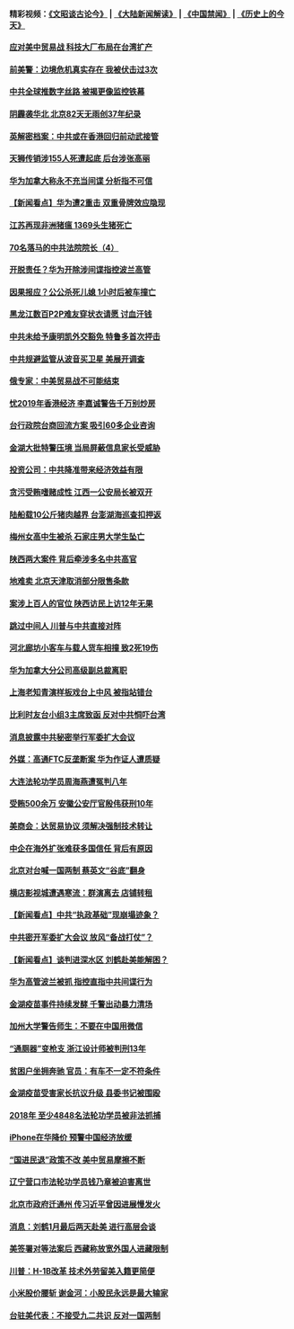 #### 精彩视频：[《文昭谈古论今》](https://github.com/gfw-breaker/wenzhao/blob/master/README.md?t=01130030) | [《大陆新闻解读》](https://github.com/gfw-breaker/ntdtv-comedy/blob/master/README.md?t=01130030) | [《中国禁闻》](https://github.com/gfw-breaker/ntdtv-news/blob/master/README.md?t=01130030) | [《历史上的今天》](https://github.com/gfw-breaker/today-in-history/blob/master/README.md?t=01130030) 

#### [应对美中贸易战 科技大厂布局在台湾扩产](../pages/nsc413/n10971277.md?t=01130030) 

#### [前美警：边境危机真实存在 我被伏击过3次](../pages/nsc413/n10971325.md?t=01130030) 

#### [中共全球推数字丝路 被揭更像监控铁幕](../pages/nsc413/n10971263.md?t=01130030) 

#### [阴霾袭华北 北京82天无雨创37年纪录](../pages/nsc413/n10971241.md?t=01130030) 

#### [英解密档案：中共或在香港回归前动武接管](../pages/nsc413/n10971281.md?t=01130030) 

#### [天狮传销涉155人死遭起底 后台涉张高丽](../pages/nsc413/n10971185.md?t=01130030) 

#### [华为加拿大称永不充当间谍 分析指不可信](../pages/nsc413/n10971173.md?t=01130030) 

#### [【新闻看点】华为遭2重击 双重骨牌效应隐现](../pages/nsc413/n10971234.md?t=01130030) 

#### [江苏再现非洲猪瘟 1369头生猪死亡](../pages/nsc413/n10971147.md?t=01130030) 

#### [70名落马的中共法院院长（4）](../pages/nsc413/n10951431.md?t=01130030) 

#### [开脱责任？华为开除涉间谍指控波兰高管](../pages/nsc413/n10970894.md?t=01130030) 

#### [因果报应？公公杀死儿媳 1小时后被车撞亡](../pages/nsc413/n10971072.md?t=01130030) 

#### [黑龙江数百P2P难友穿状衣请愿 讨血汗钱](../pages/nsc413/n10971020.md?t=01130030) 

#### [中共未给予康明凯外交豁免 特鲁多首次抨击](../pages/nsc413/n10970976.md?t=01130030) 

#### [中共规避监管从波音买卫星 美展开调查](../pages/nsc413/n10970960.md?t=01130030) 

#### [俄专家：中美贸易战不可能结束](../pages/nsc413/n10970884.md?t=01130030) 

#### [忧2019年香港经济 李嘉诚警告千万别炒房](../pages/nsc413/n10970868.md?t=01130030) 


#### [台行政院台商回流方案 吸引60多企业咨询](../pages/nsc413/n10970834.md?t=01130030) 

#### [金湖大批特警压境 当局屏蔽信息家长受威胁](../pages/nsc413/n10970369.md?t=01130030) 

#### [投资公司：中共降准带来经济效益有限](../pages/nsc413/n10970083.md?t=01130030) 

#### [贪污受贿嗜赌成性 江西一公安局长被双开](../pages/nsc413/n10970350.md?t=01130030) 

#### [陆船载10公斤猪肉越界 台澎湖海巡查扣押返](../pages/nsc413/n10970311.md?t=01130030) 

#### [梅州女高中生被杀 石家庄男大学生坠亡](../pages/nsc413/n10970258.md?t=01130030) 

#### [陕西两大案件 背后牵涉多名中共高官](../pages/nsc413/n10970216.md?t=01130030) 

#### [地难卖 北京天津取消部分限售条款](../pages/nsc413/n10969773.md?t=01130030) 

#### [案涉上百人的官位 陕西访民上访12年无果](../pages/nsc413/n10962577.md?t=01130030) 

#### [跳过中间人 川普与中共直接对阵](../pages/nsc413/n10961332.md?t=01130030) 

#### [河北廊坊小客车与载人货车相撞 致2死19伤](../pages/nsc413/n10969830.md?t=01130030) 

#### [华为加拿大分公司高级副总裁离职](../pages/nsc413/n10969911.md?t=01130030) 

#### [上海老知青演样板戏台上中风 被指站错台](../pages/nsc413/n10969718.md?t=01130030) 

#### [比利时友台小组3主席致函 反对中共恫吓台湾](../pages/nsc413/n10969787.md?t=01130030) 

#### [消息披露中共秘密举行军委扩大会议](../pages/nsc413/n10968368.md?t=01130030) 

#### [外媒：高通FTC反垄断案 华为作证人遭质疑](../pages/nsc413/n10969482.md?t=01130030) 

#### [大连法轮功学员周海燕遭冤判八年](../pages/nsc413/n10966805.md?t=01130030) 

#### [受贿500余万 安徽公安厅官殷伟获刑10年](../pages/nsc413/n10969392.md?t=01130030) 

#### [美商会：达贸易协议 须解决强制技术转让](../pages/nsc413/n10969621.md?t=01130030) 

#### [中企在海外扩张难获多国信任 背后有原因](../pages/nsc413/n10969228.md?t=01130030) 

#### [北京对台喊一国两制 蔡英文“谷底”翻身](../pages/nsc413/n10969033.md?t=01130030) 

#### [横店影视城遭遇寒流：群演离去 店铺转租](../pages/nsc413/n10969375.md?t=01130030) 

#### [【新闻看点】中共“执政基础”现崩塌迹象？](../pages/nsc413/n10969324.md?t=01130030) 

#### [中共密开军委扩大会议 放风“备战打仗”？](../pages/nsc413/n10969495.md?t=01130030) 

#### [【新闻看点】谈判进深水区 刘鹤赴美能解困？](../pages/nsc413/n10969116.md?t=01130030) 

#### [华为高管波兰被抓 指控直指中共间谍行为](../pages/nsc413/n10969265.md?t=01130030) 

#### [金湖疫苗事件持续发酵 千警出动暴力清场](../pages/nsc413/n10969436.md?t=01130030) 

#### [加州大学警告师生：不要在中国用微信](../pages/nsc413/n10969475.md?t=01130030) 

#### [“通厕器”变枪支 浙江设计师被判刑13年](../pages/nsc413/n10969331.md?t=01130030) 

#### [贫困户坐拥奔驰 官员：有车不一定不符条件](../pages/nsc413/n10969305.md?t=01130030) 

#### [金湖疫苗受害家长抗议升级 县委书记被围殴](../pages/nsc413/n10969103.md?t=01130030) 

#### [2018年 至少4848名法轮功学员被非法抓捕](../pages/nsc413/n10968595.md?t=01130030) 

#### [iPhone在华降价 预警中国经济放缓](../pages/nsc413/n10968933.md?t=01130030) 

#### [“国进民退”政策不改 美中贸易摩擦不断](../pages/nsc413/n10969143.md?t=01130030) 

#### [辽宁营口市法轮功学员钱乃章被迫害离世](../pages/nsc413/n10968367.md?t=01130030) 

#### [北京市政府迁通州 传习近平曾因进展慢发火](../pages/nsc413/n10969158.md?t=01130030) 

#### [消息：刘鹤1月最后两天赴美 进行高层会谈](../pages/nsc413/n10967146.md?t=01130030) 

#### [美签署对等法案后 西藏称放宽外国人进藏限制](../pages/nsc413/n10969024.md?t=01130030) 


#### [川普：H-1B改革 技术外劳留美入籍更简便](../pages/nsc413/n10968990.md?t=01130030) 

#### [小米股价腰斩 谢金河：小股民永远是最大输家](../pages/nsc413/n10967179.md?t=01130030) 

#### [台驻美代表：不接受九二共识 反对一国两制](../pages/nsc413/n10968917.md?t=01130030) 

